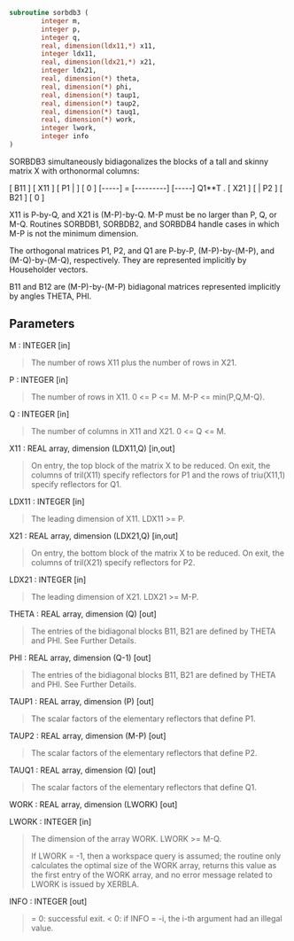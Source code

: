 ```fortran
subroutine sorbdb3 (
        integer m,
        integer p,
        integer q,
        real, dimension(ldx11,*) x11,
        integer ldx11,
        real, dimension(ldx21,*) x21,
        integer ldx21,
        real, dimension(*) theta,
        real, dimension(*) phi,
        real, dimension(*) taup1,
        real, dimension(*) taup2,
        real, dimension(*) tauq1,
        real, dimension(*) work,
        integer lwork,
        integer info
)
```

SORBDB3 simultaneously bidiagonalizes the blocks of a tall and skinny
matrix X with orthonormal columns:

[ B11 ]
[ X11 ]   [ P1 |    ] [  0  ]
[-----] = [---------] [-----] Q1\*\*T .
[ X21 ]   [    | P2 ] [ B21 ]
[  0  ]

X11 is P-by-Q, and X21 is (M-P)-by-Q. M-P must be no larger than P,
Q, or M-Q. Routines SORBDB1, SORBDB2, and SORBDB4 handle cases in
which M-P is not the minimum dimension.

The orthogonal matrices P1, P2, and Q1 are P-by-P, (M-P)-by-(M-P),
and (M-Q)-by-(M-Q), respectively. They are represented implicitly by
Householder vectors.

B11 and B12 are (M-P)-by-(M-P) bidiagonal matrices represented
implicitly by angles THETA, PHI.

## Parameters
M : INTEGER [in]
> The number of rows X11 plus the number of rows in X21.

P : INTEGER [in]
> The number of rows in X11. 0 <= P <= M. M-P <= min(P,Q,M-Q).

Q : INTEGER [in]
> The number of columns in X11 and X21. 0 <= Q <= M.

X11 : REAL array, dimension (LDX11,Q) [in,out]
> On entry, the top block of the matrix X to be reduced. On
> exit, the columns of tril(X11) specify reflectors for P1 and
> the rows of triu(X11,1) specify reflectors for Q1.

LDX11 : INTEGER [in]
> The leading dimension of X11. LDX11 >= P.

X21 : REAL array, dimension (LDX21,Q) [in,out]
> On entry, the bottom block of the matrix X to be reduced. On
> exit, the columns of tril(X21) specify reflectors for P2.

LDX21 : INTEGER [in]
> The leading dimension of X21. LDX21 >= M-P.

THETA : REAL array, dimension (Q) [out]
> The entries of the bidiagonal blocks B11, B21 are defined by
> THETA and PHI. See Further Details.

PHI : REAL array, dimension (Q-1) [out]
> The entries of the bidiagonal blocks B11, B21 are defined by
> THETA and PHI. See Further Details.

TAUP1 : REAL array, dimension (P) [out]
> The scalar factors of the elementary reflectors that define
> P1.

TAUP2 : REAL array, dimension (M-P) [out]
> The scalar factors of the elementary reflectors that define
> P2.

TAUQ1 : REAL array, dimension (Q) [out]
> The scalar factors of the elementary reflectors that define
> Q1.

WORK : REAL array, dimension (LWORK) [out]

LWORK : INTEGER [in]
> The dimension of the array WORK. LWORK >= M-Q.
> 
> If LWORK = -1, then a workspace query is assumed; the routine
> only calculates the optimal size of the WORK array, returns
> this value as the first entry of the WORK array, and no error
> message related to LWORK is issued by XERBLA.

INFO : INTEGER [out]
> = 0:  successful exit.
> < 0:  if INFO = -i, the i-th argument had an illegal value.
